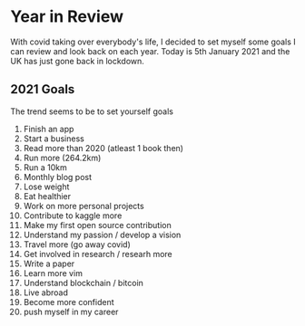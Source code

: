 # Year in Review

With covid taking over everybody's life, I decided to set myself some goals I can 
review and look back on each year. Today is 5th January 2021 and the UK has just 
gone back in lockdown.

## 2021 Goals

The trend seems to be to set yourself goals 

1. Finish an app
2. Start a business 
3. Read more than 2020 (atleast 1 book then)
4. Run more (264.2km)
5. Run a 10km
6. Monthly blog post
7. Lose weight
8. Eat healthier
9. Work on more personal projects
10. Contribute to kaggle more
11. Make my first open source contribution
12. Understand my passion / develop a vision
13. Travel more (go away covid)
14. Get involved in research / researh more
15. Write a paper
16. Learn more vim
17. Understand blockchain / bitcoin
18. Live abroad
19. Become more confident
20. push myself in my career
